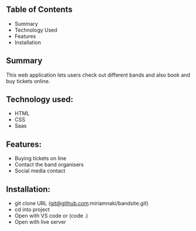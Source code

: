 ## Table of Contents
* Summary
* Technology Used
* Features
* Installation

## Summary
This web application lets users check out different bands and also book and buy tickets online. 

## Technology used:
* HTML
* CSS
* Saas

## Features:
* Buying tickets on line
* Contact the band organisers
* Social media contact

## Installation:
* git clone URL (git@github.com:miriamnaki/bandsite.git)
* cd into project
* Open with VS code or (code .) 
* Open with live server
